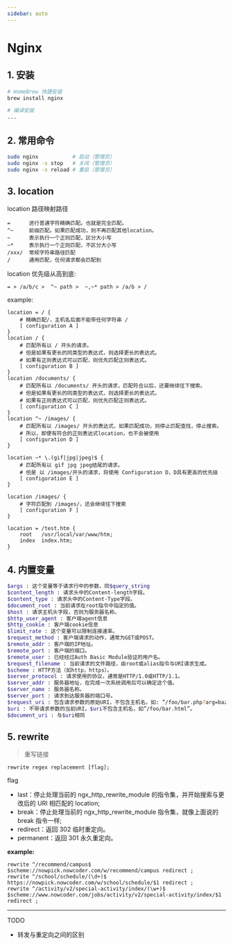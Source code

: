 ```yaml
---
sidebar: auto
---
```


# Nginx

## 1. 安装

```bash
# HomeBrew 快捷安装
brew install nginx

# 编译安装
...
```

## 2. 常用命令

```bash
sudo nginx           # 启动（管理员）
sudo nginx -s stop   # 关闭（管理员）
sudo nginx -s reload # 重启（管理员）
```

## 3. location

location 路径映射路径

```text
=      进行普通字符精确匹配。也就是完全匹配。
^~     前缀匹配。如果匹配成功，则不再匹配其他location。
~      表示执行一个正则匹配，区分大小写
~*     表示执行一个正则匹配，不区分大小写
/xxx/  常规字符串路径匹配
/      通用匹配，任何请求都会匹配到
```

location 优先级从高到底:

```text
= > /a/b/c >  ^~ path >  ~,~* path > /a/b > /
```

example:

```text
location = / {
    # 精确匹配/，主机名后面不能带任何字符串 /
    [ configuration A ]
}
location / {
    # 匹配所有以 / 开头的请求。
    # 但是如果有更长的同类型的表达式，则选择更长的表达式。
    # 如果有正则表达式可以匹配，则优先匹配正则表达式。
    [ configuration B ]
}
location /documents/ {
    # 匹配所有以 /documents/ 开头的请求，匹配符合以后，还要继续往下搜索。
    # 但是如果有更长的同类型的表达式，则选择更长的表达式。
    # 如果有正则表达式可以匹配，则优先匹配正则表达式。
    [ configuration C ]
}
location ^~ /images/ {
    # 匹配所有以 /images/ 开头的表达式，如果匹配成功，则停止匹配查找，停止搜索。
    # 所以，即便有符合的正则表达式location，也不会被使用
    [ configuration D ]
}

location ~* \.(gif|jpg|jpeg)$ {
    # 匹配所有以 gif jpg jpeg结尾的请求。
    # 但是 以 /images/开头的请求，将使用 Configuration D，D具有更高的优先级
    [ configuration E ]
}

location /images/ {
    # 字符匹配到 /images/，还会继续往下搜索
    [ configuration F ]
}

location = /test.htm {
    root   /usr/local/var/www/htm;
    index  index.htm;
}
```

## 4. 内置变量

```bash
$args : 这个变量等于请求行中的参数，同$query_string
$content_length : 请求头中的Content-length字段。
$content_type : 请求头中的Content-Type字段。
$document_root : 当前请求在root指令中指定的值。
$host : 请求主机头字段，否则为服务器名称。
$http_user_agent : 客户端agent信息
$http_cookie : 客户端cookie信息
$limit_rate : 这个变量可以限制连接速率。
$request_method : 客户端请求的动作，通常为GET或POST。
$remote_addr : 客户端的IP地址。
$remote_port : 客户端的端口。
$remote_user : 已经经过Auth Basic Module验证的用户名。
$request_filename : 当前请求的文件路径，由root或alias指令与URI请求生成。
$scheme : HTTP方法（如http，https）。
$server_protocol : 请求使用的协议，通常是HTTP/1.0或HTTP/1.1。
$server_addr : 服务器地址，在完成一次系统调用后可以确定这个值。
$server_name : 服务器名称。
$server_port : 请求到达服务器的端口号。
$request_uri : 包含请求参数的原始URI，不包含主机名，如: ”/foo/bar.php?arg=baz”。
$uri : 不带请求参数的当前URI，$uri不包含主机名，如”/foo/bar.html”。
$document_uri : 与$uri相同
```

## 5. rewrite

> 重写链接

`rewrite regex replacement [flag];`

flag

- last：停止处理当前的 ngx_http_rewrite_module 的指令集，并开始搜索与更改后的 URI 相匹配的 location;
- break：停止处理当前的 ngx_http_rewrite_module 指令集，就像上面说的 break 指令一样;
- redirect：返回 302 临时重定向。
- permanent：返回 301 永久重定向。

**example:**

```nginx
rewrite ^/recommend/campus$ $scheme://nowpick.nowcoder.com/w/recommend/campus redirect ;
rewrite ^/school/schedule/(\d+)$ https://nowpick.nowcoder.com/w/school/schedule/$1 redirect ;
rewrite ^/activity/v2/special-activity/index/(\w+)$ $scheme://www.nowcoder.com/jobs/activity/v2/special-activity/index/$1 redirect ;
```

---

TODO

- 转发与重定向之间的区别
